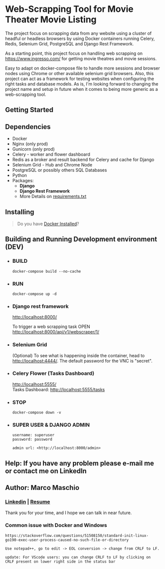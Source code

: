 # Web-Scrapping Tool for Movie Theater Movie Listing

The project focus on scrapping data from any website using a cluster of headful or headless browsers by using Docker containers running Celery, Redis, Selenium Grid, PostgreSQL and Django Rest Framework.

As a starting point, this project focus on handling web scrapping on <https://www.ingresso.com/> for getting movie theatres and movie sessions.

Easy to adapt on docker-compose file to handle more sessions and browser nodes using Chrome or other available selenium grid browsers. Also, this project can act as a framework for testing websites when configuring the right tasks and database models. As is, I'm looking forward to changing the project name and setup in future when it comes to being more generic as a web-scrapping tool.

## Getting Started

## Dependencies

* Docker
* Nginx (only prod)
* Gunicorn (only prod)
* Celery - worker and flower dashboard
* Redis as a broker and result backend for Celery and cache for Django
* Selenium Grid - Hub and Chrome Node
* PostgreSQL or possibly others SQL Databases
* Python
* Packages:
  * **Django**
  * **Django Rest Framework**
  * More Details on [requirements.txt](movie_listing/requirements.txt)

## Installing

> Do you have [Docker Installed](https://www.docker.com/)?

## Building and Running Development environment (DEV)

* ### BUILD
  
  ````commandline  
  docker-compose build --no-cache
  ````

* ### RUN
  
  ````commandline
  docker-compose up -d
  ````

* ### Django rest framework
  <http://localhost:8000/>
  
  To trigger a web scrapping task OPEN <http://localhost:8000/api/v1/webscraper/1/>

* ### Selenium Grid

  (Optional) To see what is happening inside the container, head to <http://localhost:4444/>.
  The default password for the VNC is "secret".

* ### Celery Flower (Tasks Dashboard)
  
  <http://localhost:5555/>\
  Tasks Dashboard: <http://localhost:5555/tasks>

* ### STOP
  
  ````commandline
  docker-compose down -v
  ````

* ### SUPER USER & DJANGO ADMIN
  
  ```comment
  username: superuser
  password: password
  
  admin url: <http://localhost:8000/admin>
  ```

<!-- ## Building and Running production-ready environment (PROD)

* ### If you have DEV running first take it down

  ````commandline
  docker-compose down -v
  ````

* ### And then BUILD & RUN
  
  ````commandline
  docker-compose -f docker-compose.prod.yml up -d --build
  ````

* ### FINALLY OPEN http://localhost:1337/
  
* STOP
  
  ````commandline
  docker-compose -f docker-compose.prod.yml down -v
  ````

* ### USERS & DJANGO ADMIN
  
  ```comment
  username: superuser
  password: password
  
  username: staff
  password: password
  
  admin url: http://localhost:8000/admin
  ``` -->

## Help: If you have any problem please e-mail me or contact me on LinkedIn

## Author: Marco Maschio

### [Linkedin](https://linkedin.com/in/marcoantonioms) | [Resume](https://falamarcao.github.io/resume/)

Thank you for your time, and I hope we can talk in near future.

### Common issue with Docker and Windows

```comment
https://stackoverflow.com/questions/51508150/standard-init-linux-go190-exec-user-process-caused-no-such-file-or-directory

Use notepad++, go to edit -> EOL conversion -> change from CRLF to LF.

update: For VScode users: you can change CRLF to LF by clicking on CRLF present on lower right side in the status bar
```
